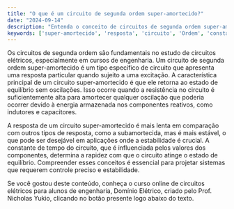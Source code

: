 ```yaml
---
title: "O que é um circuito de segunda ordem super-amortecido?"
date: "2024-09-14"
description: "Entenda o conceito de circuitos de segunda ordem super-amortecidos e sua aplicação em engenharia elétrica."
keywords: ['super-amortecido', 'resposta', 'circuito', 'Ordem', 'constante', 'Aplicação', 'Valor']
---
```


Os circuitos de segunda ordem são fundamentais no estudo de circuitos elétricos, especialmente em cursos de engenharia. Um circuito de segunda ordem super-amortecido é um tipo específico de circuito que apresenta uma resposta particular quando sujeito a uma excitação. A característica principal de um circuito super-amortecido é que ele retorna ao estado de equilíbrio sem oscilações. Isso ocorre quando a resistência no circuito é suficientemente alta para amortecer qualquer oscilação que poderia ocorrer devido à energia armazenada nos componentes reativos, como indutores e capacitores.

A resposta de um circuito super-amortecido é mais lenta em comparação com outros tipos de resposta, como a subamortecida, mas é mais estável, o que pode ser desejável em aplicações onde a estabilidade é crucial. A constante de tempo do circuito, que é influenciada pelos valores dos componentes, determina a rapidez com que o circuito atinge o estado de equilíbrio. Compreender esses conceitos é essencial para projetar sistemas que requerem controle preciso e estabilidade.

Se você gostou deste conteúdo, conheça o curso online de circuitos elétricos para alunos de engenharia, Domínio Elétrico, criado pelo Prof. Nicholas Yukio, clicando no botão presente logo abaixo do texto.